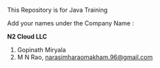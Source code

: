 This Repository is for Java Training 

Add your names under the Company Name :

**N2 Cloud LLC**
1. Gopinath Miryala
2. M N Rao, narasimharaomakham.96@gmail.com
